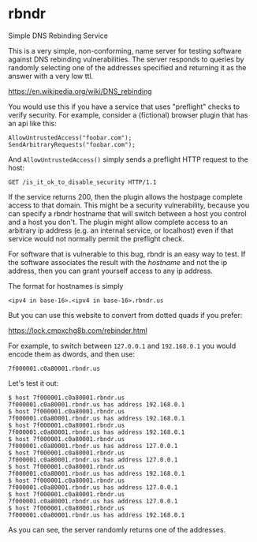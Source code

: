 # rbndr
Simple DNS Rebinding Service

This is a very simple, non-conforming, name server for testing software against DNS rebinding vulnerabilities. The server responds to queries by randomly selecting one of the addresses specified and returning it as the answer with a very low ttl.

https://en.wikipedia.org/wiki/DNS_rebinding

You would use this if you have a service that uses "preflight" checks to verify security. For example, consider a (fictional) browser plugin that has an api like this:

```
AllowUntrustedAccess("foobar.com");
SendArbitraryRequests("foobar.com");
```

And `AllowUntrustedAccess()` simply sends a preflight HTTP request to the host:

```
GET /is_it_ok_to_disable_security HTTP/1.1
```

If the service returns 200, then the plugin allows the hostpage complete access to that domain. This might be a security vulnerability, because you can specify a rbndr hostname that will switch between a host you control and a host you don't. The plugin might allow complete access to an arbitrary ip address (e.g. an internal service, or localhost) even if that service would not normally permit the preflight check.

For software that is vulnerable to this bug, rbndr is an easy way to test. If the software associates the result with the *hostname* and not the ip address, then you can grant yourself access to any ip address.

The format for hostnames is simply

```
<ipv4 in base-16>.<ipv4 in base-16>.rbndr.us
```

But you can use this website to convert from dotted quads if you prefer:

https://lock.cmpxchg8b.com/rebinder.html


For example, to switch between `127.0.0.1` and `192.168.0.1` you would encode them as dwords, and then use:

```
7f000001.c0a80001.rbndr.us
```

Let's test it out:

```
$ host 7f000001.c0a80001.rbndr.us
7f000001.c0a80001.rbndr.us has address 192.168.0.1
$ host 7f000001.c0a80001.rbndr.us
7f000001.c0a80001.rbndr.us has address 192.168.0.1
$ host 7f000001.c0a80001.rbndr.us
7f000001.c0a80001.rbndr.us has address 192.168.0.1
$ host 7f000001.c0a80001.rbndr.us
7f000001.c0a80001.rbndr.us has address 127.0.0.1
$ host 7f000001.c0a80001.rbndr.us
7f000001.c0a80001.rbndr.us has address 127.0.0.1
$ host 7f000001.c0a80001.rbndr.us
7f000001.c0a80001.rbndr.us has address 192.168.0.1
$ host 7f000001.c0a80001.rbndr.us
7f000001.c0a80001.rbndr.us has address 127.0.0.1
$ host 7f000001.c0a80001.rbndr.us
7f000001.c0a80001.rbndr.us has address 127.0.0.1
$ host 7f000001.c0a80001.rbndr.us
7f000001.c0a80001.rbndr.us has address 192.168.0.1

```

As you can see, the server randomly returns one of the addresses.

